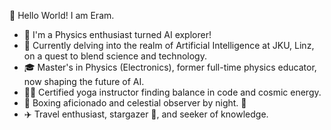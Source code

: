 🌟 Hello World! I am Eram. 

- 🚀 I'm a Physics enthusiast turned AI explorer!
- 🧬 Currently delving into the realm of Artificial Intelligence at JKU, Linz, on a quest to blend science and technology.
- 🎓 Master's in Physics (Electronics), former full-time physics educator, now shaping the future of AI.
- 🧘‍♂️ Certified yoga instructor finding balance in code and cosmic energy.
- 🥊 Boxing aficionado and celestial observer by night. 🌌
- ✈️ Travel enthusiast, stargazer 🔭, and seeker of knowledge.
<!---
rumshaikh/rumshaikh is a ✨ special ✨ repository because its `README.md` (this file) appears on your GitHub profile.
You can click the Preview link to take a look at your changes.
--->
